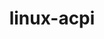---
parent_project: linux
permalink: /engineering/projects/linux/linux-acpi/
project_link_name: linux-acpi
project_stats: 'true'
project_url: n/a
title: linux-acpi
image: /assets/images/projects/kernel.png
---